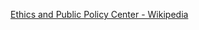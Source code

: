 ﻿[Ethics and Public Policy Center - Wikipedia](https://en.wikipedia.org/wiki/Ethics_and_Public_Policy_Center)